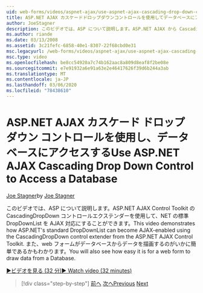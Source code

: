 ```yaml
---
uid: web-forms/videos/aspnet-ajax/use-aspnet-ajax-cascading-drop-down-control-to-access-a-database
title: ASP.NET AJAX カスケードドロップダウンコントロールを使用してデータベースにアクセスする |Microsoft Docs
author: JoeStagner
description: このビデオでは、ASP について説明します。ASP.NET AJAX から CascadingDropDown コントロールエクステンダーを使用して、NET の標準の DropDownList を AJAX 対応にすることができます...
ms.author: riande
ms.date: 03/13/2008
ms.assetid: 3c21fefc-6858-40e1-8307-22f68cbd0e31
msc.legacyurl: /web-forms/videos/aspnet-ajax/use-aspnet-ajax-cascading-drop-down-control-to-access-a-database
msc.type: video
ms.openlocfilehash: be8cc54920a7c74b162aac8a809d8eaf8f2be08e
ms.sourcegitcommit: e7e91932a6e91a63e2e46417626f39d6b244a3ab
ms.translationtype: MT
ms.contentlocale: ja-JP
ms.lasthandoff: 03/06/2020
ms.locfileid: "78438610"
---
```

# <a name="use-aspnet-ajax-cascading-drop-down-control-to-access-a-database"></a><span data-ttu-id="a2925-103">ASP.NET AJAX カスケード ドロップ ダウン コントロールを使用し、データベースにアクセスする</span><span class="sxs-lookup"><span data-stu-id="a2925-103">Use ASP.NET AJAX Cascading Drop Down Control to Access a Database</span></span>

<span data-ttu-id="a2925-104">[Joe Stagner](https://github.com/JoeStagner)</span><span class="sxs-lookup"><span data-stu-id="a2925-104">by [Joe Stagner](https://github.com/JoeStagner)</span></span>

<span data-ttu-id="a2925-105">このビデオでは、ASP について説明します。ASP.NET AJAX Control Toolkit の CascadingDropDown コントロールエクステンダーを使用して、NET の標準 DropDownList を AJAX 対応にすることができます。</span><span class="sxs-lookup"><span data-stu-id="a2925-105">This video demonstrates how ASP.NET's standard DropDownList can become AJAX-enabled using the CascadingDropDown control extender from the ASP.NET AJAX Control Toolkit.</span></span> <span data-ttu-id="a2925-106">また、web フォームがデータベースからデータを描画するのがいかに簡単であるかもわかります。</span><span class="sxs-lookup"><span data-stu-id="a2925-106">You will also see how easy it is for a web form to draw data from a Database.</span></span>

[<span data-ttu-id="a2925-107">&#9654;ビデオを見る (32 分)</span><span class="sxs-lookup"><span data-stu-id="a2925-107">&#9654; Watch video (32 minutes)</span></span>](https://channel9.msdn.com/Blogs/ASP-NET-Site-Videos/use-aspnet-ajax-cascading-drop-down-control-to-access-a-database)

> [!div class="step-by-step"]
> <span data-ttu-id="a2925-108">[前へ](two-simple-techniques-for-triggering-updates-to-update-panels.md)
> [次へ](implement-infinite-data-patterns-in-ajax.md)</span><span class="sxs-lookup"><span data-stu-id="a2925-108">[Previous](two-simple-techniques-for-triggering-updates-to-update-panels.md)
[Next](implement-infinite-data-patterns-in-ajax.md)</span></span>
